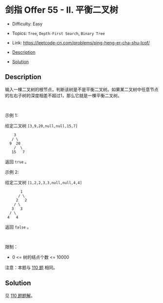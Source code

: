 <!-- omit in toc -->
# 剑指 Offer 55 - II.  平衡二叉树

- Difficulty: Easy
- Topics: `Tree`, `Depth-First Search`, `Binary Tree`
- Link: https://leetcode-cn.com/problems/ping-heng-er-cha-shu-lcof/

- [Description](#description)
- [Solution](#solution)

## Description

输入一棵二叉树的根节点，判断该树是不是平衡二叉树。如果某二叉树中任意节点的左右子树的深度相差不超过1，那么它就是一棵平衡二叉树。

 

示例 1:

给定二叉树 `[3,9,20,null,null,15,7]`
```
    3
   / \
  9  20
    /  \
   15   7
```
返回 `true` 。

示例 2:

给定二叉树 `[1,2,2,3,3,null,null,4,4]`
```
       1
      / \
     2   2
    / \
   3   3
  / \
 4   4
```
返回 `false` 。

 

限制：
- 0 <= 树的结点个数 <= 10000


注意：本题与 [110 题](./110.%20Balanced%20Binary%20Tree%20平衡二叉树.md) 相同。

## Solution

见 [110 题题解](./110.%20Balanced%20Binary%20Tree%20平衡二叉树.md#Solution)。
